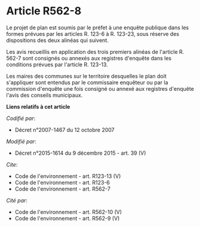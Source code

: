 # Article R562-8

Le projet de plan est soumis par le préfet à une enquête publique dans les formes prévues par les articles R. 123-6 à R.
123-23, sous réserve des dispositions des deux alinéas qui suivent. 

Les avis recueillis en application des trois premiers alinéas de l'article R. 562-7 sont consignés ou annexés aux registres
d'enquête dans les conditions prévues par l'article R. 123-13. 

Les maires des communes sur le territoire desquelles le plan doit s'appliquer sont entendus par le commissaire enquêteur ou
par la commission d'enquête une fois consigné ou annexé aux registres d'enquête l'avis des conseils municipaux.

**Liens relatifs à cet article**

_Codifié par_:

  - Décret n°2007-1467 du 12 octobre 2007

_Modifié par_:

  - Décret n°2015-1614 du 9 décembre 2015 - art. 39 (V)

_Cite_:

  - Code de l'environnement - art. R123-13 (V)
  - Code de l'environnement - art. R123-6
  - Code de l'environnement - art. R562-7

_Cité par_:

  - Code de l'environnement - art. R562-10 (V)
  - Code de l'environnement - art. R562-9 (V)
